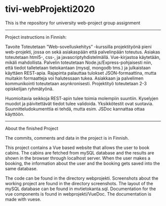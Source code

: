 # tivi-webProjekti2020
This is the repository for university web-project group assignment

*************************************

Project instructions in Finnish:

Tavoite
Toteutetaan ”Web-sovelluskehitys” -kurssilla projektityönä pieni web-projekti, jossa on
sekä asiakaspään että palvelinpään toteutus. Asiakas toteutetaan html5-, css-, ja javascriptyhdistelmällä. Vue-kirjastoa käytetään, mikäli mahdollista.
Palvelin toteutetaan Node.js/Express-pohjaisesti niin, että tiedot talletetaan tietokantaan
(mysql, mongodb tms.) ja julkaistaan käyttäen REST-apia. Rajapinta palauttaa tulokset
JSON-formaattina, mutta muitakin formaatteja voi halutessaan tukea. Asiakkaan ja
palvelimen kommunikointi toteutetaan asynkronisesti.
Projektityö toteutetaan 2-3 opiskelijan ryhmätyönä.

Huomioitavia seikkoja
REST-apin tulee toimia molempiin suuntiin. Kyselyjen muodot ja päivitettävät tiedot tulee
validoida. Yksikkötestit ovat suotavia. Suunnitteludokumenttia ei tehdä, mutta esim. JSDoc
kannattaa ottaa käyttöön.

**************************************
About the finished Project

The commits, comments and data in the project is in Finnish.

This project contains a Vue based website that allows the user to book cabins.
The cabins are fetched from mySQL database and the results are shown in the browser
through localhost server. When the user makes a booking, the information
about the user and the booking gets saved into the same database.

The code can be found in the directory webprojekti.
Screenshots about the working project are found in the directory screenshots.
The layout of the mySQL database can be found in mvtietokanta.sql.
Documentation for the vue components is found in webprojekti/VueDoc. The documentation is made with vuese.
